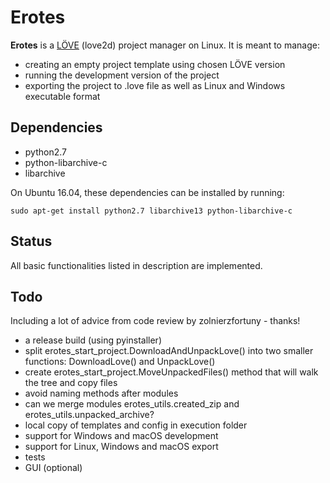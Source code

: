 # Erotes

**Erotes** is a [LÖVE](http://love2d.org/) (love2d) project manager on Linux. It is meant to manage:

- creating an empty project template using chosen LÖVE version
- running the development version of the project
- exporting the project to .love file as well as Linux and Windows executable format

## Dependencies

- python2.7
- python-libarchive-c
- libarchive

On Ubuntu 16.04, these dependencies can be installed by running:

```sudo apt-get install python2.7 libarchive13 python-libarchive-c``` 

## Status

All basic functionalities listed in description are implemented.

## Todo

Including a lot of advice from code review by zolnierzfortuny - thanks!

- a release build (using pyinstaller)
- split erotes_start_project.DownloadAndUnpackLove() into two smaller functions: DownloadLove() and UnpackLove()
- create erotes_start_project.MoveUnpackedFiles() method that will walk the tree and copy files
- avoid naming methods after modules
- can we merge modules erotes_utils.created_zip and erotes_utils.unpacked_archive?
- local copy of templates and config in execution folder
- support for Windows and macOS development
- support for Linux, Windows and macOS export
- tests
- GUI (optional)